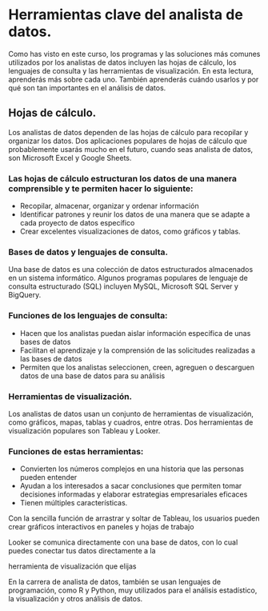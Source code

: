 # Herramientas clave del analista de datos.

Como has visto en este curso, los programas y las soluciones más comunes utilizados por los analistas de datos incluyen las hojas de cálculo, los lenguajes de consulta y las herramientas de visualización. En esta lectura, aprenderás más sobre cada uno. También aprenderás cuándo usarlos y por qué son tan importantes en el análisis de datos.

## Hojas de cálculo.

Los analistas de datos dependen de las hojas de cálculo para recopilar y organizar los datos. Dos aplicaciones populares de hojas de cálculo que probablemente usarás mucho en el futuro, cuando seas analista de datos, son Microsoft Excel y Google Sheets.

### Las hojas de cálculo estructuran los datos de una manera comprensible y te permiten hacer lo siguiente:

- Recopilar, almacenar, organizar y ordenar información
- Identificar patrones y reunir los datos de una manera que se adapte a cada proyecto de datos específico
- Crear excelentes visualizaciones de datos, como gráficos y tablas.

### Bases de datos y lenguajes de consulta.

Una base de datos es una colección de datos estructurados almacenados en un sistema informático. Algunos programas populares de lenguaje de consulta estructurado (SQL) incluyen MySQL, Microsoft SQL Server y BigQuery.

### Funciones de los lenguajes de consulta:

- Hacen que los analistas puedan aislar información específica de unas bases de datos
- Facilitan el aprendizaje y la comprensión de las solicitudes realizadas a las bases de datos
- Permiten que los analistas seleccionen, creen, agreguen o descarguen datos de una base de datos para su análisis

### Herramientas de visualización.

Los analistas de datos usan un conjunto de herramientas de visualización, como gráficos, mapas, tablas y cuadros, entre otras. Dos herramientas de visualización populares son Tableau y Looker.

### Funciones de estas herramientas:

- Convierten los números complejos en una historia que las personas pueden entender
- Ayudan a los interesados a sacar conclusiones que permiten tomar decisiones informadas y elaborar estrategias empresariales eficaces
- Tienen múltiples características.

Con la sencilla función de arrastrar y soltar de Tableau, los usuarios pueden crear gráficos interactivos en paneles y
hojas de trabajo

Looker se comunica directamente con una base de datos, con lo cual puedes conectar tus datos directamente a la

herramienta de visualización que elijas

En la carrera de analista de datos, también se usan lenguajes de programación, como R y Python, muy utilizados para el análisis estadístico, la visualización y otros análisis de datos.


